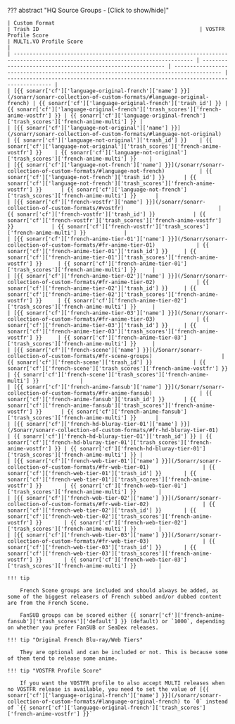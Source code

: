 ??? abstract "HQ Source Groups - [Click to show/hide]"

    | Custom Format                                                                                                                   | Trash ID                                                   | VOSTFR Profile Score                                                                  | MULTi.VO Profile Score                                                               |
    | ------------------------------------------------------------------------------------------------------------------------------- | ---------------------------------------------------------- | ------------------------------------------------------------------------------------- | ------------------------------------------------------------------------------------ |
    | [{{ sonarr['cf']['language-original-french']['name'] }}](/sonarr/sonarr-collection-of-custom-formats/#language-original-french) | {{ sonarr['cf']['language-original-french']['trash_id'] }} | {{ sonarr['cf']['language-original-french']['trash_scores']['french-anime-vostfr'] }} | {{ sonarr['cf']['language-original-french']['trash_scores']['french-anime-multi'] }} |
    | [{{ sonarr['cf']['language-not-original']['name'] }}](/sonarr/sonarr-collection-of-custom-formats/#language-not-original)       | {{ sonarr['cf']['language-not-original']['trash_id'] }}    | {{ sonarr['cf']['language-not-original']['trash_scores']['french-anime-vostfr'] }}    | {{ sonarr['cf']['language-not-original']['trash_scores']['french-anime-multi'] }}    |
    | [{{ sonarr['cf']['language-not-french']['name'] }}](/sonarr/sonarr-collection-of-custom-formats/#language-not-french)           | {{ sonarr['cf']['language-not-french']['trash_id'] }}      | {{ sonarr['cf']['language-not-french']['trash_scores']['french-anime-vostfr'] }}      | {{ sonarr['cf']['language-not-french']['trash_scores']['french-anime-multi'] }}      |
    | [{{ sonarr['cf']['french-vostfr']['name'] }}](/sonarr/sonarr-collection-of-custom-formats/#vostfr)                              | {{ sonarr['cf']['french-vostfr']['trash_id'] }}            | {{ sonarr['cf']['french-vostfr']['trash_scores']['french-anime-vostfr'] }}            | {{ sonarr['cf']['french-vostfr']['trash_scores']['french-anime-multi'] }}            |
    | [{{ sonarr['cf']['french-anime-tier-01']['name'] }}](/Sonarr/sonarr-collection-of-custom-formats/#fr-anime-tier-01)             | {{ sonarr['cf']['french-anime-tier-01']['trash_id'] }}     | {{ sonarr['cf']['french-anime-tier-01']['trash_scores']['french-anime-vostfr'] }}     | {{ sonarr['cf']['french-anime-tier-01']['trash_scores']['french-anime-multi'] }}     |
    | [{{ sonarr['cf']['french-anime-tier-02']['name'] }}](/Sonarr/sonarr-collection-of-custom-formats/#fr-anime-tier-02)             | {{ sonarr['cf']['french-anime-tier-02']['trash_id'] }}     | {{ sonarr['cf']['french-anime-tier-02']['trash_scores']['french-anime-vostfr'] }}     | {{ sonarr['cf']['french-anime-tier-02']['trash_scores']['french-anime-multi'] }}     |
    | [{{ sonarr['cf']['french-anime-tier-03']['name'] }}](/Sonarr/sonarr-collection-of-custom-formats/#fr-anime-tier-03)             | {{ sonarr['cf']['french-anime-tier-03']['trash_id'] }}     | {{ sonarr['cf']['french-anime-tier-03']['trash_scores']['french-anime-vostfr'] }}     | {{ sonarr['cf']['french-anime-tier-03']['trash_scores']['french-anime-multi'] }}     |
    | [{{ sonarr['cf']['french-scene']['name'] }}](/Sonarr/sonarr-collection-of-custom-formats/#fr-scene-groups)                      | {{ sonarr['cf']['french-scene']['trash_id'] }}             | {{ sonarr['cf']['french-scene']['trash_scores']['french-anime-vostfr'] }}             | {{ sonarr['cf']['french-scene']['trash_scores']['french-anime-multi'] }}             |
    | [{{ sonarr['cf']['french-anime-fansub']['name'] }}](/Sonarr/sonarr-collection-of-custom-formats/#fr-anime-fansub)               | {{ sonarr['cf']['french-anime-fansub']['trash_id'] }}      | {{ sonarr['cf']['french-anime-fansub']['trash_scores']['french-anime-vostfr'] }}      | {{ sonarr['cf']['french-anime-fansub']['trash_scores']['french-anime-multi'] }}      |
    | [{{ sonarr['cf']['french-hd-bluray-tier-01']['name'] }}](/Sonarr/sonarr-collection-of-custom-formats/#fr-hd-bluray-tier-01)     | {{ sonarr['cf']['french-hd-bluray-tier-01']['trash_id'] }} | {{ sonarr['cf']['french-hd-bluray-tier-01']['trash_scores']['french-anime-vostfr'] }} | {{ sonarr['cf']['french-hd-bluray-tier-01']['trash_scores']['french-anime-multi'] }} |
    | [{{ sonarr['cf']['french-web-tier-01']['name'] }}](/Sonarr/sonarr-collection-of-custom-formats/#fr-web-tier-01)                 | {{ sonarr['cf']['french-web-tier-01']['trash_id'] }}       | {{ sonarr['cf']['french-web-tier-01']['trash_scores']['french-anime-vostfr'] }}       | {{ sonarr['cf']['french-web-tier-01']['trash_scores']['french-anime-multi'] }}       |
    | [{{ sonarr['cf']['french-web-tier-02']['name'] }}](/Sonarr/sonarr-collection-of-custom-formats/#fr-web-tier-02)                 | {{ sonarr['cf']['french-web-tier-02']['trash_id'] }}       | {{ sonarr['cf']['french-web-tier-02']['trash_scores']['french-anime-vostfr'] }}       | {{ sonarr['cf']['french-web-tier-02']['trash_scores']['french-anime-multi'] }}       |
    | [{{ sonarr['cf']['french-web-tier-03']['name'] }}](/Sonarr/sonarr-collection-of-custom-formats/#fr-web-tier-03)                 | {{ sonarr['cf']['french-web-tier-03']['trash_id'] }}       | {{ sonarr['cf']['french-web-tier-03']['trash_scores']['french-anime-vostfr'] }}       | {{ sonarr['cf']['french-web-tier-03']['trash_scores']['french-anime-multi'] }}       |

    !!! tip

        French Scene groups are included and should always be added, as some of the biggest releasers of French subbed and/or dubbed content are from the French Scene.

        FanSUB groups can be scored either {{ sonarr['cf']['french-anime-fansub']['trash_scores']['default'] }} (default) or `1000`, depending on whether you prefer FanSUB or SeaDex releases.

    !!! tip "Original French Blu-ray/Web Tiers"

        They are optional and can be included or not. This is because some of them tend to release some anime.

    !!! tip "VOSTFR Profile Score"

        If you want the VOSTFR profile to also accept MULTI releases when no VOSTFR release is available, you need to set the value of [{{ sonarr['cf']['language-original-french']['name'] }}](/sonarr/sonarr-collection-of-custom-formats/#language-original-french) to `0` instead of `{{ sonarr['cf']['language-original-french']['trash_scores']['french-anime-vostfr'] }}`
